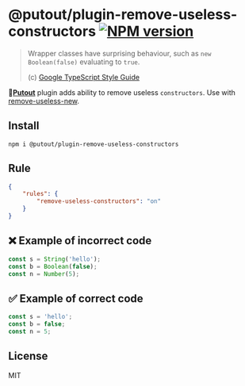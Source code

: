 # @putout/plugin-remove-useless-constructors [![NPM version][NPMIMGURL]][NPMURL]

[NPMIMGURL]: https://img.shields.io/npm/v/@putout/plugin-remove-useless-constructor.svg?style=flat&longCache=true
[NPMURL]: https://npmjs.org/package/@putout/plugin-remove-useless-constructor "npm"

> Wrapper classes have surprising behaviour, such as `new Boolean(false)` evaluating to `true`.
>
> (c) [Google TypeScript Style Guide](https://google.github.io/styleguide/tsguide.html#primitive-types-wrapper-classes)

🐊[**Putout**](https://github.com/coderaiser/putout) plugin adds ability to remove useless `constructors`. Use with [remove-useless-new](https://github.com/coderaiser/putout/tree/master/packages/plugin-remove-useless-new#readme).

## Install

```
npm i @putout/plugin-remove-useless-constructors
```

## Rule

```json
{
    "rules": {
        "remove-useless-constructors": "on"
    }
}
```

## ❌ Example of incorrect code

```js
const s = String('hello');
const b = Boolean(false);
const n = Number(5);
```

## ✅ Example of correct code

```js
const s = 'hello';
const b = false;
const n = 5;
```

## License

MIT

